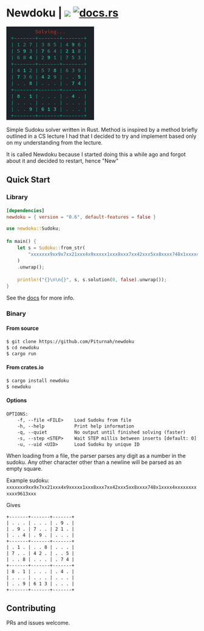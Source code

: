 # Newdoku | [![](https://img.shields.io/crates/v/newdoku)](https://crates.io/crates/newdoku) [![docs.rs](https://img.shields.io/docsrs/newdoku/latest)](https://docs.rs/newdoku/latest/newdoku/)

![](https://github.com/Piturnah/newdoku/blob/master/demo.gif)

Simple Sudoku solver written in Rust. Method is inspired by a method briefly outlined in a CS lecture I had that I decided to try and implement based only on my understanding from the lecture.

It is called Newdoku because I started doing this a while ago and forgot about it and decided to restart, hence "New"

## Quick Start

### Library

```toml
[dependencies]
newdoku = { version = "0.6", default-features = false }
```

```rust
use newdoku::Sudoku;

fn main() {
    let s = Sudoku::from_str(
        "xxxxxxx9xx9x7xx21xxx4x9xxxxx1xxx8xxx7xx42xxx5xx8xxxx748x1xxxx4xxxxxxxxxxxx9613xxx",
    )
    .unwrap();

    println!("{}\n\n{}", s, s.solution(0, false).unwrap());
}
```

See the [docs](https://docs.rs/newdoku/latest/newdoku/) for more info.

### Binary

#### From source

```console
$ git clone https://github.com/Piturnah/newdoku
$ cd newdoku
$ cargo run
```

#### From crates.io

```console
$ cargo install newdoku
$ newdoku
```

#### Options

```console
OPTIONS:
    -f, --file <FILE>    Load Sudoku from file
    -h, --help           Print help information
    -q, --quiet          No output until finished solving (faster)
    -s, --step <STEP>    Wait STEP millis between inserts [default: 0]
    -u, --uid <UID>      Load Sudoku by unique ID
```

When loading from a file, the parser parses any digit as a number in the sudoku. Any other character other than a newline will be parsed as an empty square.

Example sudoku:
`xxxxxxx9xx9x7xx21xxx4x9xxxxx1xxx8xxx7xx42xxx5xx8xxxx748x1xxxx4xxxxxxxxxxxx9613xxx`

Gives

```console
+-------+-------+-------+
| . . . | . . . | . 9 . |
| . 9 . | 7 . . | 2 1 . |
| . . 4 | . 9 . | . . . |
+-------+-------+-------+
| . 1 . | . . 8 | . . . |
| 7 . . | 4 2 . | . . 5 |
| . . 8 | . . . | . 7 4 |
+-------+-------+-------+
| 8 . 1 | . . . | . 4 . |
| . . . | . . . | . . . |
| . . 9 | 6 1 3 | . . . |
+-------+-------+-------+
```

## Contributing

PRs and issues welcome.
